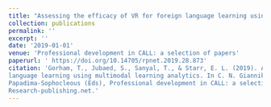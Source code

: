 ```yaml
---
title: "Assessing the efficacy of VR for foreign language learning using multimodal learning analytics"
collection: publications
permalink: ''
excerpt: ''
date: '2019-01-01'
venue: 'Professional development in CALL: a selection of papers'
paperurl: ' https://doi.org/10.14705/rpnet.2019.28.873'
citation: 'Gorham, T., Jubaed, S., Sanyal, T., & Starr, E. L. (2019). Assessing the efficacy of VR for foreign
language learning using multimodal learning analytics. In C. N. Giannikas, E. Kakoulli Constantinou & S.
Papadima-Sophocleous (Eds), Professional development in CALL: a selection of papers (pp. 101–116).
Research-publishing.net.'
---
```

